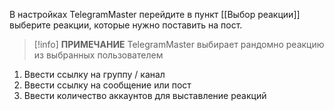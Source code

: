 В настройках TelegramMaster перейдите в пункт [[Выбор реакции]]
выберите реакции, которые нужно поставить на пост. 

> [!info] **ПРИМЕЧАНИЕ**
> TelegramMaster выбирает рандомно реакцию из выбранных пользователем

1. Ввести ссылку на группу / канал
2. Ввести ссылку на сообщение или пост
3. Ввести количество аккаунтов для выставление реакций